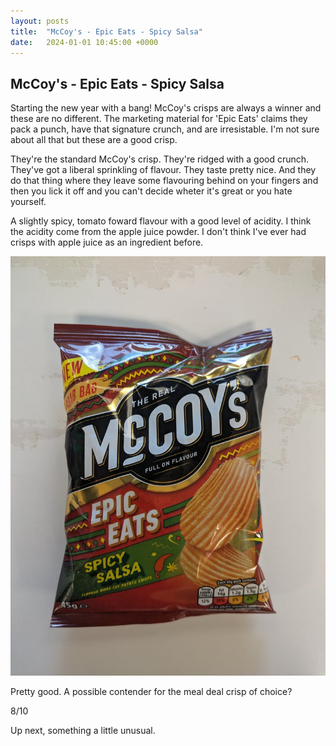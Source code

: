 ```yaml
---
layout: posts
title:  "McCoy's - Epic Eats - Spicy Salsa"
date:   2024-01-01 10:45:00 +0000
---
```

## McCoy's - Epic Eats - Spicy Salsa

Starting the new year with a bang! McCoy's crisps are always a winner and these are no different. The marketing material for 'Epic Eats' claims they pack a punch, have that signature crunch, and are irresistable. I'm not sure about all that but these are a good crisp.

They're the standard McCoy's crisp. They're ridged with a good crunch. They've got a liberal sprinkling of flavour. They taste pretty nice. And they do that thing where they leave some flavouring behind on your fingers and then you lick it off and you can't decide wheter it's great or you hate yourself.

A slightly spicy, tomato foward flavour with a good level of acidity. I think the acidity come from the apple juice powder. I don't think I've ever had crisps with apple juice as an ingredient before.

<img style="max-height:50vh" src="/assets/images/meess.jpg" alt="McCoy's - Epic Eats - Spicy Salsa Packet"/>

Pretty good. A possible contender for the meal deal crisp of choice?

8/10

Up next, something a little unusual.

